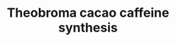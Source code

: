 ---
annotations:
- id: PW:0000002
  parent: classic metabolic pathway
  type: Pathway Ontology
  value: classic metabolic pathway
authors:
- Hayashi
- MaintBot
- Egonw
citedin: ''
communities: []
description: Theobroma cacao caffeine synthesis pathway.
last-edited: 2025-10-18
ndex: null
organisms:
- Theobroma cacao
redirect_from:
- /index.php/Pathway:WP5588
- /instance/WP5588
- /instance/WP5588_r140737
revision: r140737
schema-jsonld:
- '@context': https://schema.org/
  '@id': https://wikipathways.github.io/pathways/WP5588.html
  '@type': Dataset
  creator:
    '@type': Organization
    name: WikiPathways
  description: Theobroma cacao caffeine synthesis pathway.
  keywords:
  - 3-methylxanthine
  - Theobromine
  - caffeine
  - xanthine
  license: CC0
  name: Theobroma cacao caffeine synthesis
seo: CreativeWork
title: Theobroma cacao caffeine synthesis
wpid: WP5588
---